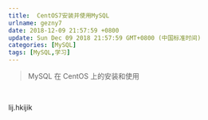 ```yaml
---
title:  CentOS7安装并使用MySQL
urlname: gezny7
date: 2018-12-09 21:57:59 +0800
update: Sun Dec 09 2018 21:57:59 GMT+0800 (中国标准时间)
categories: [MySQL]
tags: [MySQL,学习]
---
```


> MySQL 在 CentOS 上的安装和使用

<!--more-->  

lij.hkijik
